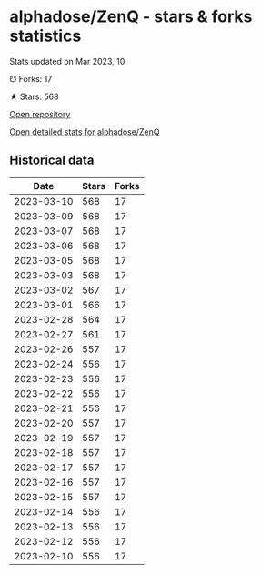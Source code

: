 # alphadose/ZenQ - stars & forks statistics

Stats updated on Mar 2023, 10

☋ Forks: 17

★ Stars: 568

[Open repository](https://github.com/alphadose/ZenQ)

[Open detailed stats for alphadose/ZenQ](https://reviewgithub.com/rep/alphadose/ZenQ)

## Historical data
| Date | Stars | Forks |
|------|-------|-------|
| 2023-03-10 | 568 | 17 | 
| 2023-03-09 | 568 | 17 | 
| 2023-03-07 | 568 | 17 | 
| 2023-03-06 | 568 | 17 | 
| 2023-03-05 | 568 | 17 | 
| 2023-03-03 | 568 | 17 | 
| 2023-03-02 | 567 | 17 | 
| 2023-03-01 | 566 | 17 | 
| 2023-02-28 | 564 | 17 | 
| 2023-02-27 | 561 | 17 | 
| 2023-02-26 | 557 | 17 | 
| 2023-02-24 | 556 | 17 | 
| 2023-02-23 | 556 | 17 | 
| 2023-02-22 | 556 | 17 | 
| 2023-02-21 | 556 | 17 | 
| 2023-02-20 | 557 | 17 | 
| 2023-02-19 | 557 | 17 | 
| 2023-02-18 | 557 | 17 | 
| 2023-02-17 | 557 | 17 | 
| 2023-02-16 | 557 | 17 | 
| 2023-02-15 | 557 | 17 | 
| 2023-02-14 | 556 | 17 | 
| 2023-02-13 | 556 | 17 | 
| 2023-02-12 | 556 | 17 | 
| 2023-02-10 | 556 | 17 | 

